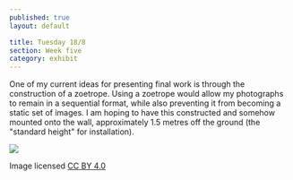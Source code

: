 ```yaml
---
published: true
layout: default

title: Tuesday 18/8
section: Week five
category: exhibit
---
```


One of my current ideas for presenting final work is through the construction of a zoetrope. Using a zoetrope would allow my photographs to remain in a sequential format, while also preventing it from becoming a static set of images. 
I am hoping to have this constructed and somehow mounted onto the wall, approximately 1.5 metres off the ground (the "standard height" for installation).

<img src="https://farm1.staticflickr.com/602/20692233005_0937fdee73_z_d.jpg">

Image licensed [CC BY 4.0][cc]

[cc]: https://creativecommons.org/licenses/by/4.0/

